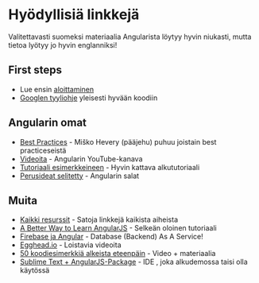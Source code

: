 # Hyödyllisiä linkkejä

Valitettavasti suomeksi materiaalia Angularista löytyy hyvin niukasti, mutta tietoa lyötyy jo hyvin englanniksi!

## First steps

  * Lue ensin [aloittaminen](../material/starting.md)
  * [Googlen tyyliohje](https://google-styleguide.googlecode.com/svn/trunk/javascriptguide.xml) yleisesti hyvään koodiin

## Angularin omat
  * [Best Practices](http://www.youtube.com/watch?v=ZhfUv0spHCY) - Miško Hevery (pääjehu) puhuu joistain best practiceseistä
  * [Videoita](https://www.youtube.com/user/angularjs) - Angularin YouTube-kanava
  * [Tutoriaali esimerkkeineen](http://docs.angularjs.org/tutorial) - Hyvin kattava alkututoriaali
  * [Perusideat selitetty](http://docs.angularjs.org/guide) - Angularin salat

## Muita
  * [Kaikki resurssit](https://github.com/jmcunningham/AngularJS-Learning) - Satoja linkkejä kaikista aiheista
  * [A Better Way to Learn AngularJS](https://thinkster.io/angulartutorial/a-better-way-to-learn-angularjs/) - Selkeän oloinen tutoriaali
  * [Firebase ja Angular](https://www.youtube.com/watch?v=e4yUTkva_FM) - Database (Backend) As A Service!
  * [Egghead.io](https://egghead.io/technologies/angularjs) - Loistavia videoita
  * [50 koodiesimerkkiä alkeista eteenpäin](https://github.com/curran/screencasts/tree/gh-pages/introToAngular) - Video + materiaalia
  * [Sublime Text + AngularJS-Package](http://weblogs.asp.net/dwahlin/archive/2013/08/30/using-the-angularjs-package-for-sublime-text.aspx) - IDE , joka alkudemossa taisi olla käytössä
